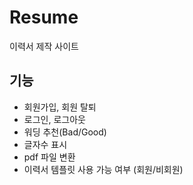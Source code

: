# Resume
이력서 제작 사이트



## 기능

- 회원가입, 회원 탈퇴
- 로그인, 로그아웃
- 워딩 추천(Bad/Good)
- 글자수 표시
- pdf 파일 변환
- 이력서 템플릿 사용 가능 여부 (회원/비회원)
